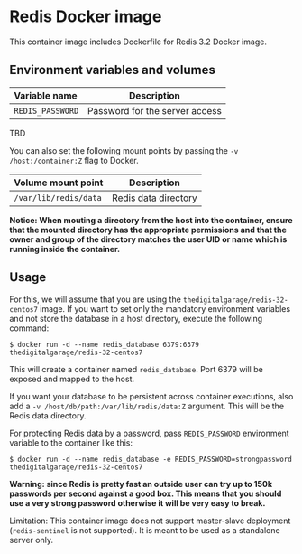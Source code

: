 Redis Docker image
====================

This container image includes Dockerfile for Redis 3.2 Docker image.


Environment variables and volumes
----------------------------------

|    Variable name       |    Description                            |
| :--------------------- | ----------------------------------------- |
|  `REDIS_PASSWORD`      | Password for the server access            |

TBD

You can also set the following mount points by passing the `-v /host:/container:Z` flag to Docker.

|  Volume mount point      | Description          |
| :----------------------- | -------------------- |
|  `/var/lib/redis/data`   | Redis data directory |

**Notice: When mouting a directory from the host into the container, ensure that the mounted
directory has the appropriate permissions and that the owner and group of the directory
matches the user UID or name which is running inside the container.**

Usage
---------------------------------

For this, we will assume that you are using the `thedigitalgarage/redis-32-centos7` image.
If you want to set only the mandatory environment variables and not store
the database in a host directory, execute the following command:

```
$ docker run -d --name redis_database 6379:6379 thedigitalgarage/redis-32-centos7
```

This will create a container named `redis_database`. Port 6379 will be exposed and mapped
to the host.

If you want your database to be persistent across container executions, also add a
`-v /host/db/path:/var/lib/redis/data:Z` argument. This will be the Redis data directory.

For protecting Redis data by a password, pass `REDIS_PASSWORD` environment variable
to the container like this:

```
$ docker run -d --name redis_database -e REDIS_PASSWORD=strongpassword thedigitalgarage/redis-32-centos7
```

**Warning: since Redis is pretty fast an outside user can try up to
150k passwords per second against a good box. This means that you should
use a very strong password otherwise it will be very easy to break.**

Limitation: This container image does not support master-slave deployment (`redis-sentinel`
is not supported). It is meant to be used as a standalone server only.
